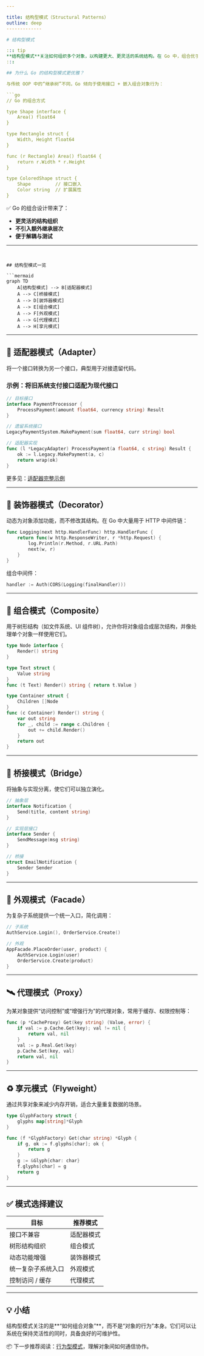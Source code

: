 ```yaml
---

title: 结构型模式（Structural Patterns）
outline: deep
-------------

# 结构型模式

::: tip
**结构型模式**关注如何组织多个对象，以构建更大、更灵活的系统结构。在 Go 中，组合优于继承的设计哲学让结构型模式更自然、轻量。 
:::

## 为什么 Go 的结构型模式更优雅？

与传统 OOP 中的“继承树”不同，Go 倾向于使用接口 + 嵌入组合对象行为：

```go
// Go 的组合方式

type Shape interface {
    Area() float64
}

type Rectangle struct {
    Width, Height float64
}

func (r Rectangle) Area() float64 {
    return r.Width * r.Height
}

type ColoredShape struct {
    Shape         // 接口嵌入
    Color string  // 扩展属性
}
```

✅ Go 的组合设计带来了：

* **更灵活的结构组织**
* **不引入额外继承层次**
* **便于解耦与测试**

---
```


## 结构型模式一览

```mermaid
graph TD
    A[结构型模式] --> B[适配器模式]
    A --> C[桥接模式]
    A --> D[装饰器模式]
    A --> E[组合模式]
    A --> F[外观模式]
    A --> G[代理模式]
    A --> H[享元模式]
```

---

## 🔌 适配器模式（Adapter）

将一个接口转换为另一个接口，典型用于对接遗留代码。

### 示例：将旧系统支付接口适配为现代接口

```go
// 目标接口
interface PaymentProcessor {
    ProcessPayment(amount float64, currency string) Result
}

// 遗留系统接口
LegacyPaymentSystem.MakePayment(sum float64, curr string) bool

// 适配器实现
func (l *LegacyAdapter) ProcessPayment(a float64, c string) Result {
    ok := l.Legacy.MakePayment(a, c)
    return wrap(ok)
}
```

更多见：[适配器完整示例](/practice/patterns/structural#适配器模式)

---

## 🎨 装饰器模式（Decorator）

动态为对象添加功能，而不修改其结构。在 Go 中大量用于 HTTP 中间件链：

```go
func Logging(next http.HandlerFunc) http.HandlerFunc {
    return func(w http.ResponseWriter, r *http.Request) {
        log.Println(r.Method, r.URL.Path)
        next(w, r)
    }
}
```

组合中间件：

```go
handler := Auth(CORS(Logging(finalHandler)))
```

---

## 🌳 组合模式（Composite）

用于树形结构（如文件系统、UI 组件树），允许你将对象组合成层次结构，并像处理单个对象一样使用它们。

```go
type Node interface {
    Render() string
}

type Text struct {
    Value string
}
func (t Text) Render() string { return t.Value }

type Container struct {
    Children []Node
}
func (c Container) Render() string {
    var out string
    for _, child := range c.Children {
        out += child.Render()
    }
    return out
}
```

---

## 🔗 桥接模式（Bridge）

将抽象与实现分离，使它们可以独立演化。

```go
// 抽象层
interface Notification {
    Send(title, content string)
}

// 实现层接口
interface Sender {
    SendMessage(msg string)
}

// 桥接
struct EmailNotification {
    Sender Sender
}
```

---

## 🧱 外观模式（Facade）

为复杂子系统提供一个统一入口，简化调用：

```go
// 子系统
AuthService.Login(), OrderService.Create()

// 外观
AppFacade.PlaceOrder(user, product) {
    AuthService.Login(user)
    OrderService.Create(product)
}
```

---

## 🛰️ 代理模式（Proxy）

为某对象提供“访问控制”或“增强行为”的代理对象，常用于缓存、权限控制等：

```go
func (p *CacheProxy) Get(key string) (Value, error) {
    if val := p.Cache.Get(key); val != nil {
        return val, nil
    }
    val := p.Real.Get(key)
    p.Cache.Set(key, val)
    return val, nil
}
```

---

## ♻️ 享元模式（Flyweight）

通过共享对象来减少内存开销，适合大量重复数据的场景。

```go
type GlyphFactory struct {
    glyphs map[string]*Glyph
}

func (f *GlyphFactory) Get(char string) *Glyph {
    if g, ok := f.glyphs[char]; ok {
        return g
    }
    g := &Glyph{char: char}
    f.glyphs[char] = g
    return g
}
```

---

## ✅ 模式选择建议

| 目标        | 推荐模式  |
| --------- | ----- |
| 接口不兼容     | 适配器模式 |
| 树形结构组织    | 组合模式  |
| 动态功能增强    | 装饰器模式 |
| 统一复杂子系统入口 | 外观模式  |
| 控制访问 / 缓存 | 代理模式  |

---

## 💡 小结

结构型模式关注的是\*\*“如何组合对象”\*\*，而不是“对象的行为”本身。它们可以让系统在保持灵活性的同时，具备良好的可维护性。

📦 下一步推荐阅读：[行为型模式](/practice/patterns/behavioral)，理解对象间如何通信协作。
